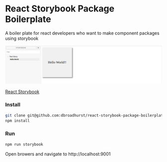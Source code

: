 # React Storybook Package Boilerplate

A boiler plate for react developers who want to make component packages using storybook

![](screenshot.png)

[React Storybook](https://storybook.js.org/)

### Install

```bash
git clone git@github.com:dbroadhurst/react-storybook-package-boilerplate.git
npm install
```

### Run

```bash
npm run storybook
```

Open browers and navigate to http://localhost:9001
